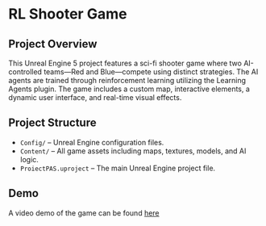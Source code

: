 # RL Shooter Game
## Project Overview

This Unreal Engine 5 project features a sci-fi shooter game where two AI-controlled teams—Red and Blue—compete using distinct strategies. The AI agents are trained through reinforcement learning utilizing the Learning Agents plugin. The game includes a custom map, interactive elements, a dynamic user interface, and real-time visual effects.

## Project Structure

- `Config/` – Unreal Engine configuration files.
- `Content/` – All game assets including maps, textures, models, and AI logic.
- `ProiectPAS.uproject` – The main Unreal Engine project file.


## Demo

A video demo of the game can be found [here](https://youtu.be/WcHL2PsreWI)
